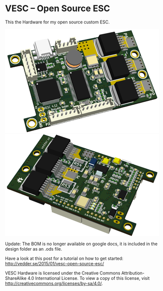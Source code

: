 VESC – Open Source ESC
=============

This the Hardware for my open source custom ESC.

![alt tag](design/PNGs/3D_front.png)
![alt tag](design/PNGs/3D_back.png)

Update: The BOM is no longer available on google docs, it is included in the design folder as an .ods file.

Have a look at this post for a tutorial on how to get started:
http://vedder.se/2015/01/vesc-open-source-esc/

VESC Hardware is licensed under the Creative Commons Attribution-ShareAlike 4.0 International License. To view a copy of this license, visit http://creativecommons.org/licenses/by-sa/4.0/.

